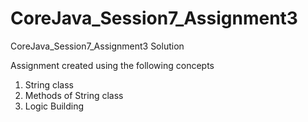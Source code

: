 # CoreJava_Session7_Assignment3
CoreJava_Session7_Assignment3 Solution

Assignment created using the following concepts

1. String class
2. Methods of String class
3. Logic Building
